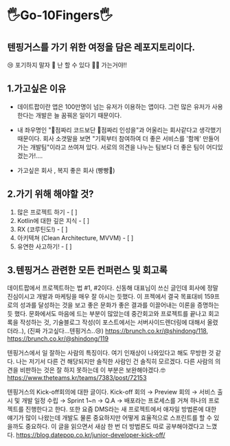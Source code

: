 # 🖐️Go-10Fingers🖐️
텐핑거스를 가기 위한 여정을 담은 레포지토리이다.
---------------------------------
😢 포기하지 말자
🙂 난 할 수 있다
🧑‍💼 가는거야!!


## 1.가고싶은 이유

 - 데이트팝이란 앱은 100만명이 넘는 유저가 이용하는 앱이다. 그런 많은 유저가 사용한다는 개발은 늘 꿈꿔온 일이기 때문이다.

 - 내 좌우명인 "💯점짜리 코드보단 💯점짜리 인성을"과 어울리는 회사같다고 생각했기 때문이다. 회사 소갯말을 보면 "기획부터 참여하여 더 좋은 서비스를 '함께' 만들어 가는 개발팀"이라고 쓰여져 있다. 서로의 의견을 나누는 팀보다 더 좋은 팀이 어디있겠는가!.... 

- 가고싶은 회사 , 복지 좋은 회사 (빵빵🤗)



## 2.가기 위해 해야할 것?

 1. 많은 프로젝트 하기 - [ ]
 2. Kotlin에 대한 깊은 지식 - [ ]
 3. RX (코루틴도!) - [ ]
 4. 아키텍쳐 (Clean Architecture, MVVM) - [ ]
 5. 유연한 사고하기! - [ ]

## 3.텐핑거스 관련한 모든 컨퍼런스 및 회고록

데이트팝에서 프로젝트하는 법 #1, #2이다.
신동해 대표님이 쓰신 글인데 회사에 정말 진심이시고 개발과 마케팅을 매우 잘 아시는 듯했다. 
이 프젝에서 결국 목표대비 159프로의 성과를 달성하는 것을 보고 좋은 문화가 좋은 결과를 이끌어내는 이론을 증명하는듯 했다.
문화에서도 마음에 드는 부분이 많았는데 중간회고와 프로젝트를 끝나고 회고록을 작성하는 것, 기술블로그 작성(이 포스트에서는 서버사이드렌더링에 대해서 올렸더라..),
(진짜 가고싶다...텐핑거스..😢)
https://brunch.co.kr/@shindong/118, https://brunch.co.kr/@shindong/119

텐핑거스에서 일 잘하는 사람의 특징이다. 여기 인재상이 나와있다고 해도 무방한 것 같다. 나는 저기서 다른 건 해당되지만 솔직한 사람인 건 솔직히 모르겠다.
다른 사람의 의견을 비판하는 것은 잘 하지 못하는데 이 부분은 보완해야겠다.🤓
https://www.theteams.kr/teams/7383/post/72153

텐핑거스의 Kick-off회의에 대한 글이다.
Kick-off 회의 → Preview 회의 → 서비스 출시 및 개발 일정 수립 → Sprint 1~n → Q.A → 배포라는 프로세스를 거쳐 하나의 프로젝트를 진행한다고 한다.
또한 요즘 DMS라는 새 프로젝트에서 애자일 방법론에 대한 얘기가 많이 나왔는데 개발도 물론 중요하지만 어떻게 효율적으로 스프린트를 할 수 있을까도 중요하다.
이 글을 읽으면서 새삼 한 번 더 방법론도 따로 공부해야겠다고 느꼈다.
https://blog.datepop.co.kr/junior-developer-kick-off/
